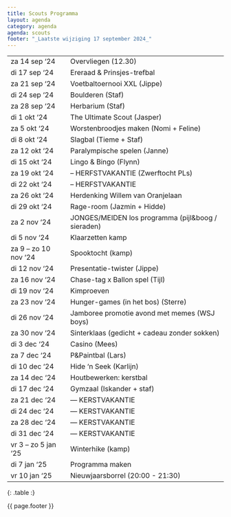 ```yaml
---
title: Scouts Programma
layout: agenda
category: agenda
agenda: scouts
footer: "_Laatste wijziging 17 september 2024_"
---
```


|                      |                                                    |
| -------------------- | -------------------------------------------------- |
| za 14 sep ‘24        | Overvliegen (12.30)                                |
| di 17 sep ‘24        | Ereraad & Prinsjes-trefbal                         |
| za 21 sep ‘24        | Voetbaltoernooi XXL (Jippe)                        |
| di 24 sep ‘24        | Boulderen (Staf)                                   |
| za 28 sep ‘24        | Herbarium (Staf)                                   |
| di 1 okt ‘24         | The Ultimate Scout (Jasper)                        |
| za 5 okt ‘24         | Worstenbroodjes maken (Nomi + Feline)              |
| di 8 okt ‘24         | Slagbal (Tieme + Staf)                             |
| za 12 okt ‘24        | Paralympische spelen (Janne)                       |
| di 15 okt ‘24        | Lingo & Bingo (Flynn)                              |
| za 19 okt ‘24        | – HERFSTVAKANTIE (Zwerftocht PLs)                  |
| di 22 okt ‘24        | – HERFSTVAKANTIE                                   |
| za 26 okt ‘24        | Herdenking Willem van Oranjelaan                   |
| di 29 okt ‘24        | Rage-room (Jazmin + Hidde)                         |
| za 2 nov ‘24         | JONGES/MEIDEN los programma (pijl&boog / sieraden) |
| di 5 nov ‘24         | Klaarzetten kamp                                   |
| za 9 – zo 10 nov ‘24 | Spooktocht (kamp)                                  |
| di 12 nov ‘24        | Presentatie-twister (Jippe)                        |
| za 16 nov ‘24        | Chase-tag x Ballon spel (Tijl)                     |
| di 19 nov ‘24        | Kimproeven                                         |
| za 23 nov ‘24        | Hunger-games (in het bos) (Sterre)                 |
| di 26 nov ‘24        | Jamboree promotie avond met memes (WSJ boys)       |
| za 30 nov ‘24        | Sinterklaas (gedicht + cadeau zonder sokken)       |
| di 3 dec ‘24         | Casino (Mees)                                      |
| za 7 dec ‘24         | P&Paintbal (Lars)                                  |
| di 10 dec ‘24        | Hide ‘n Seek (Karlijn)                             |
| za 14 dec ‘24        | Houtbewerken: kerstbal                             |
| di 17 dec ‘24        | Gymzaal (Iskander + staf)                          |
| za 21 dec ‘24        | — KERSTVAKANTIE                                    |
| di 24 dec ‘24        | — KERSTVAKANTIE                                    |
| za 28 dec ‘24        | — KERSTVAKANTIE                                    |
| di 31 dec ‘24        | — KERSTVAKANTIE                                    |
| vr 3 – zo 5 jan ‘25  | Winterhike (kamp)                                  |
| di 7 jan ‘25         | Programma maken                                    |
| vr 10 jan ‘25        | Nieuwjaarsborrel (20:00 - 21:30)                   |

{: .table :}

{{ page.footer }}
